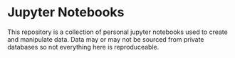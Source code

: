 # Jupyter Notebooks

This repository is a collection of personal jupyter notebooks used to create and manipulate data. Data may or may not be sourced from private databases so not everything here is reproduceable.


